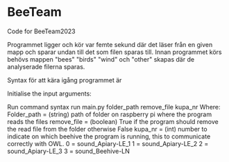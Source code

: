 # BeeTeam
Code for BeeTeam2023

Programmet ligger och kör var femte sekund där det läser från en given mapp och sparar undan till det som filen sparas till. Innan programmet körs behövs mappen "bees" "birds" "wind" och "other" skapas där de analyserade filerna sparas. 

Syntax för att kära igång programmet är

Initialise the input arguments:

Run command syntax
run main.py folder_path remove_file kupa_nr
Where:
Folder_path = (string) path of folder on raspberry pi where the program reads the files 
remove_file = (boolean) True if the program should remove the read file from the folder otherwise False
kupa_nr = (int) number to indicate on which beehive the program is running, this to communicate correctly with OWL. 
0 = sound_Apiary-LE_1
1 = sound_Apiary-LE_2
2 = sound_Apiary-LE_3
3 = sound_Beehive-LN
